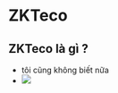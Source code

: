 # ZKTeco 
## ZKTeco là gì ?
- tôi cũng không biết nữa
- ![](https://i.pinimg.com/736x/75/b8/f2/75b8f250327d7e7ec1164e08105e238c.jpg)

